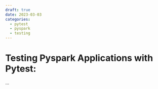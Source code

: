 ```yaml
---
draft: true 
date: 2023-03-03
categories:
  - pytest
  - pyspark
  - testing
---
```


# Testing Pyspark Applications with Pytest:
...
